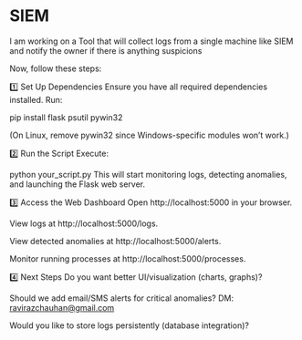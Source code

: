 # SIEM
I am working on a Tool that will collect logs from a single machine like SIEM and notify the owner if there is anything suspicions 

Now, follow these steps:

1️⃣ Set Up Dependencies
Ensure you have all required dependencies installed. Run:

pip install flask psutil pywin32

(On Linux, remove pywin32 since Windows-specific modules won’t work.)

2️⃣ Run the Script
Execute:

python your_script.py
This will start monitoring logs, detecting anomalies, and launching the Flask web server.

3️⃣ Access the Web Dashboard
Open http://localhost:5000 in your browser.

View logs at http://localhost:5000/logs.

View detected anomalies at http://localhost:5000/alerts.

Monitor running processes at http://localhost:5000/processes.

4️⃣ Next Steps
Do you want better UI/visualization (charts, graphs)?

Should we add email/SMS alerts for critical anomalies?
DM: ravirazchauhan@gmail.com

Would you like to store logs persistently (database integration)?

